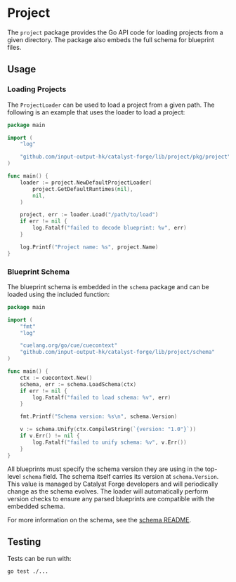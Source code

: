 # Project

The `project` package provides the Go API code for loading projects from a given directory.
The package also embeds the full schema for blueprint files.

## Usage

### Loading Projects

The `ProjectLoader` can be used to load a project from a given path.
The following is an example that uses the loader to load a project:

```go
package main

import (
	"log"

	"github.com/input-output-hk/catalyst-forge/lib/project/pkg/project"
)

func main() {
	loader := project.NewDefaultProjectLoader(
		project.GetDefaultRuntimes(nil),
		nil,
	)

	project, err := loader.Load("/path/to/load")
	if err != nil {
		log.Fatalf("failed to decode blueprint: %v", err)
	}

	log.Printf("Project name: %s", project.Name)
}
```

### Blueprint Schema

The blueprint schema is embedded in the `schema` package and can be loaded using the included function:

```go
package main

import (
	"fmt"
	"log"

	"cuelang.org/go/cue/cuecontext"
	"github.com/input-output-hk/catalyst-forge/lib/project/schema"
)

func main() {
	ctx := cuecontext.New()
	schema, err := schema.LoadSchema(ctx)
	if err != nil {
		log.Fatalf("failed to load schema: %v", err)
	}

	fmt.Printf("Schema version: %s\n", schema.Version)

	v := schema.Unify(ctx.CompileString(`{version: "1.0"}`))
	if v.Err() != nil {
		log.Fatalf("failed to unify schema: %v", v.Err())
	}
}
```

All blueprints must specify the schema version they are using in the top-level `schema` field.
The schema itself carries its version at `schema.Version`.
This value is managed by Catalyst Forge developers and will periodically change as the schema evolves.
The loader will automatically perform version checks to ensure any parsed blueprints are compatible with the embedded schema.

For more information on the schema, see the [schema README](./schema/README.md).

## Testing

Tests can be run with:

```
go test ./...
```
